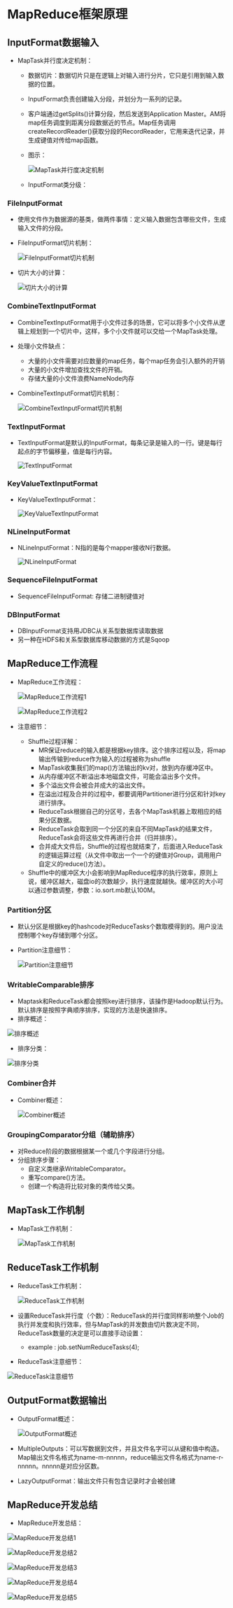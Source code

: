 # MapReduce框架原理

## InputFormat数据输入

  - MapTask并行度决定机制：
    - 数据切片：数据切片只是在逻辑上对输入进行分片，它只是引用到输入数据的位置。
    - InputFormat负责创建输入分段，并划分为一系列的记录。
    - 客户端通过getSplits()计算分段，然后发送到Application Master。AM将map任务调度到距离分段数据近的节点。Map任务调用createRecordReader()获取分段的RecordReader，它用来迭代记录，并生成键值对传给map函数。
    - 图示：
    
      ![MapTask并行度决定机制](./图片/MapTask并行度决定机制.PNG)
    
    - InputFormat类分级：
      
     
    
### FileInputFormat

  - 使用文件作为数据源的基类，做两件事情：定义输入数据包含哪些文件，生成输入文件的分段。
  - FileInputFormat切片机制：
  
    ![FileInputFormat切片机制](./图片/FileInputFormat切片机制.PNG)
  
  - 切片大小的计算：
  
    ![切片大小的计算](./图片/切片大小的计算.PNG)
  
### CombineTextInputFormat

  - CombineTextInputFormat用于小文件过多的场景，它可以将多个小文件从逻辑上规划到一个切片中，这样，多个小文件就可以交给一个MapTask处理。
  - 处理小文件缺点：
    - 大量的小文件需要对应数量的map任务，每个map任务会引入额外的开销
    - 大量的小文件增加查找文件的开销。
    - 存储大量的小文件浪费NameNode内存
  - CombineTextInputFormat切片机制：
  
    ![CombineTextInputFormat切片机制](./图片/CombineTextInputFormat切片机制.PNG)
  
### TextInputFormat

  - TextInputFormat是默认的InputFormat，每条记录是输入的一行。键是每行起点的字节偏移量，值是每行内容。
  
    ![TextInputFormat](./图片/TextInputFormat.PNG)
  
### KeyValueTextInputFormat

  - KeyValueTextInputFormat：
  
    ![KeyValueTextInputFormat](./图片/KeyValueTextInputFormat.PNG)
  
### NLineInputFormat

  - NLineInputFormat：N指的是每个mapper接收N行数据。
  
    ![NLineInputFormat](./图片/NLineInputFormat.PNG)
    
### SequenceFileInputFormat

  - SequenceFileInputFormat: 存储二进制键值对

### DBInputFormat

  - DBInputFormat支持用JDBC从关系型数据库读取数据
  - 另一种在HDFS和关系型数据库移动数据的方式是Sqoop
  
## MapReduce工作流程

  - MapReduce工作流程：
  
    ![MapReduce工作流程1](./图片/MapReduce工作流程1.PNG)
  
    ![MapReduce工作流程2](./图片/MapReduce工作流程2.PNG)
  
  - 注意细节：
    - Shuffle过程详解：
      - MR保证reduce的输入都是根据key排序。这个排序过程以及，将map输出传输到reduce作为输入的过程被称为shuffle
      - MapTask收集我们的map()方法输出的kv对，放到内存缓冲区中。
      - 从内存缓冲区不断溢出本地磁盘文件，可能会溢出多个文件。
      - 多个溢出文件会被合并成大的溢出文件。
      - 在溢出过程及合并的过程中，都要调用Partitioner进行分区和针对key进行排序。
      - ReduceTask根据自己的分区号，去各个MapTask机器上取相应的结果分区数据。
      - ReduceTask会取到同一个分区的来自不同MapTask的结果文件，ReduceTask会将这些文件再进行合并（归并排序）。
      - 合并成大文件后，Shuffle的过程也就结束了，后面进入ReduceTask的逻辑运算过程（从文件中取出一个一个的键值对Group，调用用户自定义的reduce()方法）。
    - Shuffle中的缓冲区大小会影响到MapReduce程序的执行效率，原则上说，缓冲区越大，磁盘io的次数越少，执行速度就越快。缓冲区的大小可以通过参数调整，参数：io.sort.mb默认100M。
    
### Partition分区

  - 默认分区是根据key的hashcode对ReduceTasks个数取模得到的。用户没法控制哪个key存储到哪个分区。
  - Partition注意细节：
  
    ![Partition注意细节](./图片/Partition注意细节.PNG)
  
### WritableComparable排序

  - Maptask和ReduceTask都会按照key进行排序，该操作是Hadoop默认行为。默认排序是按照字典顺序排序，实现的方法是快速排序。
  - 排序概述：
  
  ![排序概述](./图片/排序概述.PNG)
  
  - 排序分类：
  
  ![排序分类](./图片/排序分类.PNG)
  
### Combiner合并

  - Combiner概述：
  
    ![Combiner概述](./图片/Combiner概述.PNG)
  
### GroupingComparator分组（辅助排序）

  - 对Reduce阶段的数据根据某一个或几个字段进行分组。
  - 分组排序步骤：
    - 自定义类继承WritableComparator。
    - 重写compare()方法。
    - 创建一个构造将比较对象的类传给父类。
    
## MapTask工作机制

  - MapTask工作机制：
  
    ![MapTask工作机制](./图片/MapTask工作机制.PNG)
  
## ReduceTask工作机制

  - ReduceTask工作机制：
  
    ![ReduceTask工作机制](./图片/ReduceTask工作机制.PNG)
  
  - 设置ReduceTask并行度（个数）：ReduceTask的并行度同样影响整个Job的执行并发度和执行效率，但与MapTask的并发数由切片数决定不同，ReduceTask数量的决定是可以直接手动设置：
    - example : job.setNumReduceTasks(4);
  - ReduceTask注意细节：
  
   ![ReduceTask注意细节](./图片/ReduceTask注意细节.PNG)
  
## OutputFormat数据输出

  - OutputFormat概述：
  
    ![OutputFormat概述](./图片/OutputFormat概述.PNG)
    
  - MultipleOutputs：可以写数据到文件，并且文件名字可以从键和值中构造。Map输出文件名格式为name-m-nnnnn，reduce输出文件名格式为name-r-nnnnn。nnnnn是对应分区数。
  - LazyOutputFormat：输出文件只有包含记录时才会被创建
    
  
## MapReduce开发总结

  - MapReduce开发总结：
  
  ![MapReduce开发总结1](./图片/MapReduce开发总结1.PNG)
  
  ![MapReduce开发总结2](./图片/MapReduce开发总结2.PNG)
  
  ![MapReduce开发总结3](./图片/MapReduce开发总结3.PNG)
  
  ![MapReduce开发总结4](./图片/MapReduce开发总结4.PNG)
  
  ![MapReduce开发总结5](./图片/MapReduce开发总结5.PNG)
  
  
